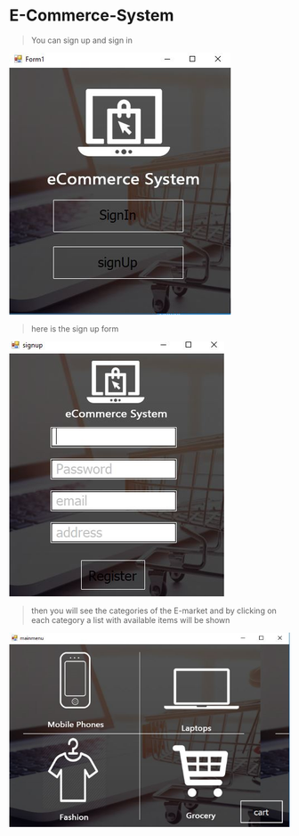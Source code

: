 # E-Commerce-System

> You can sign up and sign in

![github-large](https://github.com/welo10/E-Commerce-System/blob/master/ScreenShots/1.JPG)

> here is the sign up form

![github-large](https://github.com/welo10/E-Commerce-System/blob/master/ScreenShots/2.JPG)


> then you will see the categories of the E-market and by clicking on each category a list with available items will be shown

![github-large](https://github.com/welo10/E-Commerce-System/blob/master/ScreenShots/3.JPG)
